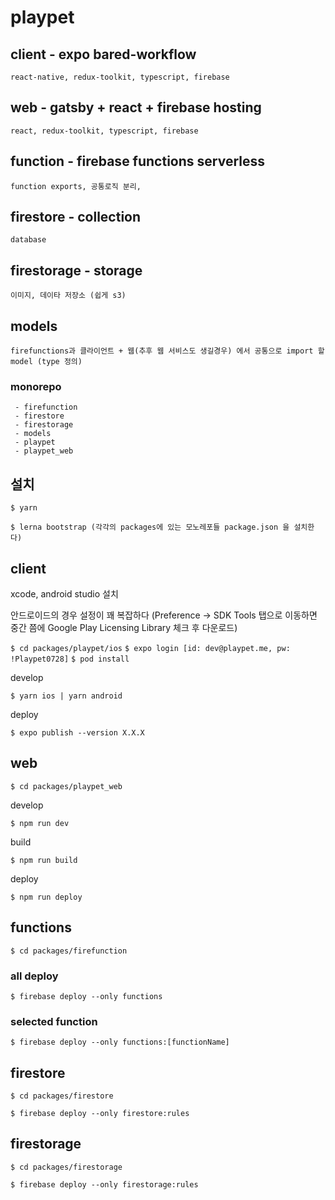 
# playpet


## client - expo bared-workflow
	react-native, redux-toolkit, typescript, firebase

## web - gatsby + react + firebase hosting
	react, redux-toolkit, typescript, firebase
  
## function - firebase functions serverless
	function exports, 공통로직 분리, 

## firestore - collection
	database

## firestorage - storage
	이미지, 데이타 저장소 (쉽게 s3)

## models
	firefunctions과 클라이언트 + 웹(추후 웹 서비스도 생길경우) 에서 공통으로 import 할 model (type 정의)
    
### monorepo

	 - firefunction
	 - firestore
	 - firestorage
	 - models
	 - playpet
	 - playpet_web

## 설치

```$ yarn```

```$ lerna bootstrap (각각의 packages에 있는 모노레포들 package.json 을 설치한다)```


## client
xcode, android studio 설치

안드로이드의 경우 설정이 꽤 복잡하다 (Preference -> SDK Tools 탭으로 이동하면 중간 쯤에 Google Play Licensing Library 체크 후 다운로드)

```$ cd packages/playpet/ios```
```$ expo login [id: dev@playpet.me, pw: !Playpet0728]```
```$ pod install```


develop

```$ yarn ios | yarn android```

deploy

```$ expo publish --version X.X.X```

## web
```$ cd packages/playpet_web```

develop

```$ npm run dev```

build

```$ npm run build```

deploy

```$ npm run deploy```

## functions
```$ cd packages/firefunction```

### all deploy
```$ firebase deploy --only functions```

### selected function
```$ firebase deploy --only functions:[functionName]```

## firestore
```$ cd packages/firestore```

```$ firebase deploy --only firestore:rules```

## firestorage
```$ cd packages/firestorage```

```$ firebase deploy --only firestorage:rules```
